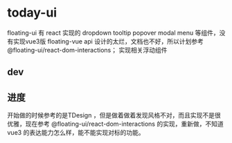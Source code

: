 # today-ui
floating-ui  有 react 实现的 dropdown tooltip popover modal menu 等组件，没有实现vue3版
floating-vue api 设计的太烂，文档也不好，所以计划参考 @floating-ui/react-dom-interactions； 实现相关浮动组件


## dev



## 进度

开始做的时候参考的是TDesign ，但是做着做着发现风格不对，而且实现不是很优雅，现在参考 @floating-ui/react-dom-interactions 的实现，重新做，不知道vue3 的表达能力怎么样，能不能实现对标的功能。





